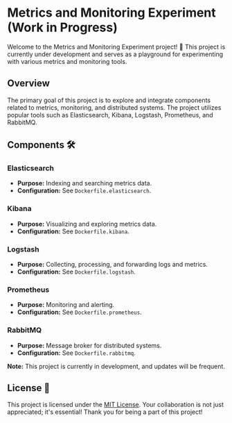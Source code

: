 # Metrics and Monitoring Experiment (Work in Progress)

Welcome to the Metrics and Monitoring Experiment project! 🚀 This project is currently under development and serves as a playground for experimenting with various metrics and monitoring tools.

## Overview

The primary goal of this project is to explore and integrate components related to metrics, monitoring, and distributed systems. The project utilizes popular tools such as Elasticsearch, Kibana, Logstash, Prometheus, and RabbitMQ.

## Components 🛠️

### Elasticsearch

- **Purpose:** Indexing and searching metrics data.
- **Configuration:** See `Dockerfile.elasticsearch`.

### Kibana

- **Purpose:** Visualizing and exploring metrics data.
- **Configuration:** See `Dockerfile.kibana`.

### Logstash

- **Purpose:** Collecting, processing, and forwarding logs and metrics.
- **Configuration:** See `Dockerfile.logstash`.

### Prometheus

- **Purpose:** Monitoring and alerting.
- **Configuration:** See `Dockerfile.prometheus`.

### RabbitMQ

- **Purpose:** Message broker for distributed systems.
- **Configuration:** See `Dockerfile.rabbitmq`.

**Note:** This project is currently in development, and updates will be frequent.

## License 📝

This project is licensed under the [MIT License](https://choosealicense.com/licenses/mit/). Your collaboration is not just appreciated; it's essential! Thank you for being a part of this project!